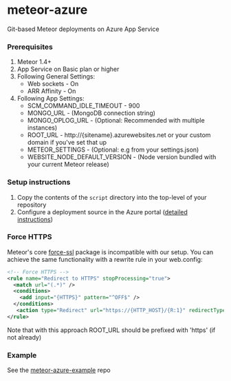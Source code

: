 # meteor-azure

Git-based Meteor deployments on Azure App Service

### Prerequisites

1. Meteor 1.4+
2. App Service on Basic plan or higher
3. Following General Settings:
    * Web sockets - On
    * ARR Affinity - On
4. Following App Settings:
    * SCM_COMMAND_IDLE_TIMEOUT - 900
    * MONGO_URL - (MongoDB connection string)
    * MONGO_OPLOG_URL - (Optional: Recommended with multiple instances) 
    * ROOT_URL - http://{sitename}.azurewebsites.net or your custom domain if you've set that up
    * METEOR_SETTINGS - (Optional: e.g from your settings.json)
    * WEBSITE_NODE_DEFAULT_VERSION - (Node version bundled with your current Meteor release)

### Setup instructions

1. Copy the contents of the ```script``` directory into the top-level of your repository
2. Configure a deployment source in the Azure portal ([detailed instructions](https://azure.microsoft.com/en-us/documentation/articles/app-service-continuous-deployment)) 

### Force HTTPS

Meteor's core [force-ssl](https://atmospherejs.com/meteor/force-ssl) package is incompatible with our setup. You can achieve the same functionality with a rewrite rule in your web.config:

```xml
<!-- Force HTTPS -->
<rule name="Redirect to HTTPS" stopProcessing="true">
  <match url="(.*)" />
  <conditions>
    <add input="{HTTPS}" pattern="^OFF$" />
  </conditions>
   <action type="Redirect" url="https://{HTTP_HOST}/{R:1}" redirectType="Permanent" />
</rule>
```

Note that with this approach ROOT_URL should be prefixed with 'https' (if not already)

### Example

See the [meteor-azure-example](https://github.com/talos-code/meteor-azure-example) repo
